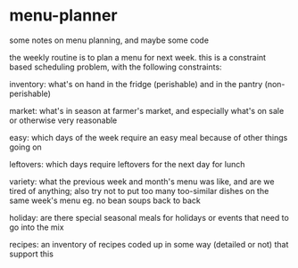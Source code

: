 # menu-planner

some notes on menu planning, and maybe some code

the weekly routine is to plan a menu for next week.
this is a constraint based scheduling problem,
with the following constraints:

inventory: what's on hand in the fridge (perishable)
and in the pantry (non-perishable)

market: what's in season at farmer's market, and especially
what's on sale or otherwise very reasonable

easy: which days of the week require an easy meal because
of other things going on

leftovers: which days require leftovers for the next day for
lunch

variety: what the previous week and month's menu was like,
and are we tired of anything; also try not to put too many
too-similar dishes on the same week's menu eg. no bean soups
back to back

holiday: are there special seasonal meals for holidays or
events that need to go into the mix

recipes: an inventory of recipes coded up in some way (detailed
or not) that support this
